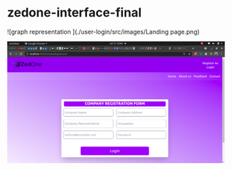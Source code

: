 # zedone-interface-final

![graph representation ](./user-login/src/images/Landing page.png)

![graph representation ](./user-login/src/images/Company_Registration_page.png)

